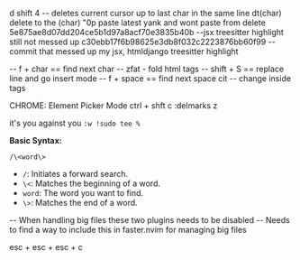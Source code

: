 d shift 4 -- deletes current cursor up to last char in the same line
dt(char) delete to the (char)
"0p paste latest yank and wont paste from delete
5e875ae8d07dd204ce5b1d97a8acf70e3835b40b --jsx treesitter highlight still not messed up
c30ebb17f6b98625e3db8f032c2223876bb60f99 --commit that messed up my jsx, htmldjango treesitter highlight

-- f + char == find next char
-- zfat - fold html tags
-- shift + S == replace line and go insert mode
-- f + space == find next space
cit -- change inside tags


CHROME: Element Picker Mode
ctrl + shft  c 
:delmarks z

it's you against you
`:w !sudo tee %`

**Basic Syntax:**

```vim
/\<word\>
```

* `/`:  Initiates a forward search.
* `\<`: Matches the beginning of a word.
* `word`: The word you want to find.
* `\>`: Matches the end of a word.

<!-- cmp and none-ls -->
-- When handling big files these two plugins needs to be disabled
-- Needs to find a way to include this in faster.nvim for managing big files


<!-- find cd -->
esc + esc + esc + c
